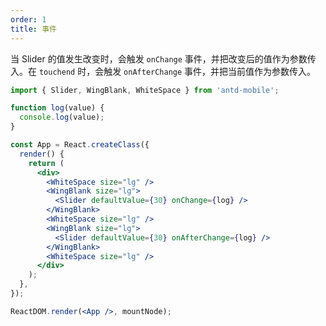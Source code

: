 ```yaml
---
order: 1
title: 事件
---
```


当 Slider 的值发生改变时，会触发 `onChange` 事件，并把改变后的值作为参数传入。在 `touchend` 时，会触发 `onAfterChange` 事件，并把当前值作为参数传入。



````jsx
import { Slider, WingBlank, WhiteSpace } from 'antd-mobile';

function log(value) {
  console.log(value);
}

const App = React.createClass({
  render() {
    return (
      <div>
        <WhiteSpace size="lg" />
        <WingBlank size="lg">
          <Slider defaultValue={30} onChange={log} />
        </WingBlank>
        <WhiteSpace size="lg" />
        <WingBlank size="lg">
          <Slider defaultValue={30} onAfterChange={log} />
        </WingBlank>
        <WhiteSpace size="lg" />
      </div>
    );
  },
});

ReactDOM.render(<App />, mountNode);
````
